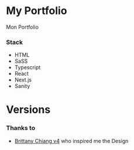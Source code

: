 # My Portfolio

Mon Portfolio

### Stack

- HTML
- SaSS
- Typescript
- React
- Next.js
- Sanity


# Versions


### Thanks to

- [Brittany Chiang v4](https://github.com/bchiang7/v4) who inspired me the Design



